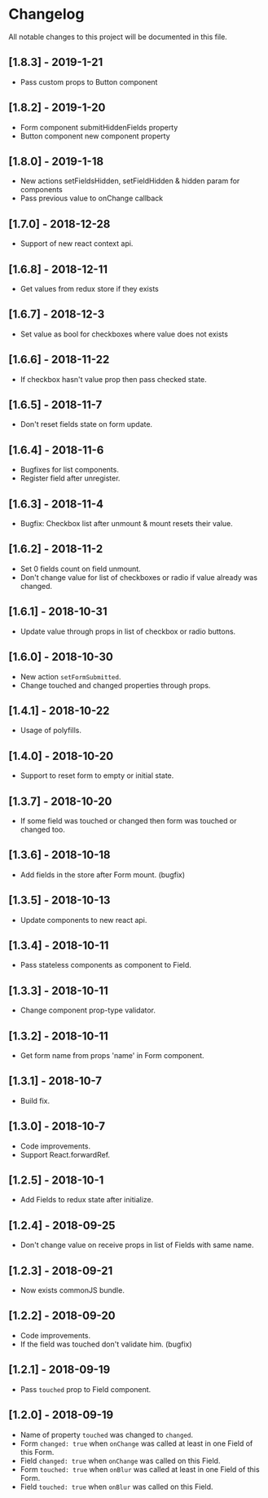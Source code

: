 # Changelog

All notable changes to this project will be documented in this file.

## [1.8.3] - 2019-1-21

- Pass custom props to Button component

## [1.8.2] - 2019-1-20

- Form component submitHiddenFields property
- Button component new component property

## [1.8.0] - 2019-1-18

- New actions setFieldsHidden, setFieldHidden & hidden param for components
- Pass previous value to onChange callback

## [1.7.0] - 2018-12-28

- Support of new react context api.

## [1.6.8] - 2018-12-11

- Get values from redux store if they exists

## [1.6.7] - 2018-12-3

- Set value as bool for checkboxes where value does not exists

## [1.6.6] - 2018-11-22

- If checkbox hasn't value prop then pass checked state.

## [1.6.5] - 2018-11-7

- Don't reset fields state on form update.

## [1.6.4] - 2018-11-6

- Bugfixes for list components.
- Register field after unregister.

## [1.6.3] - 2018-11-4

- Bugfix: Checkbox list after unmount & mount resets their value.

## [1.6.2] - 2018-11-2

- Set 0 fields count on field unmount.
- Don't change value for list of checkboxes or radio if value already was changed.

## [1.6.1] - 2018-10-31

- Update value through props in list of checkbox or radio buttons.

## [1.6.0] - 2018-10-30

- New action `setFormSubmitted`.
- Change touched and changed properties through props.

## [1.4.1] - 2018-10-22

- Usage of polyfills.

## [1.4.0] - 2018-10-20

- Support to reset form to empty or initial state.

## [1.3.7] - 2018-10-20

- If some field was touched or changed then form was touched or changed too.

## [1.3.6] - 2018-10-18

- Add fields in the store after Form mount. (bugfix)

## [1.3.5] - 2018-10-13

- Update components to new react api.

## [1.3.4] - 2018-10-11

- Pass stateless components as component to Field.

## [1.3.3] - 2018-10-11

- Change component prop-type validator.

## [1.3.2] - 2018-10-11

- Get form name from props 'name' in Form component.

## [1.3.1] - 2018-10-7

- Build fix.

## [1.3.0] - 2018-10-7

- Code improvements.
- Support React.forwardRef.

## [1.2.5] - 2018-10-1

- Add Fields to redux state after initialize.

## [1.2.4] - 2018-09-25

- Don't change value on receive props in list of Fields with same name.

## [1.2.3] - 2018-09-21

- Now exists commonJS bundle.

## [1.2.2] - 2018-09-20

- Code improvements.
- If the field was touched don't validate him. (bugfix)

## [1.2.1] - 2018-09-19

- Pass `touched` prop to Field component.

## [1.2.0] - 2018-09-19

- Name of property `touched` was changed to `changed`.
- Form `changed: true` when `onChange` was called at least in one Field of this Form.
- Field `changed: true` when `onChange` was called on this Field.
- Form `touched: true` when `onBlur` was called at least in one Field of this Form.
- Field `touched: true` when `onBlur` was called on this Field.
